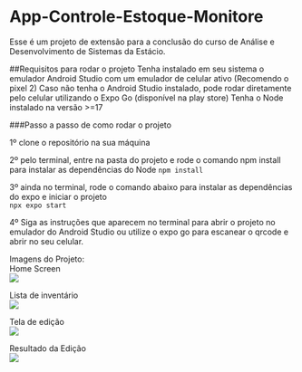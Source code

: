 # App-Controle-Estoque-Monitore
Esse é um projeto de extensão para a conclusão do curso de Análise e Desenvolvimento de Sistemas da Estácio.

##Requisitos para rodar o projeto
Tenha instalado em seu sistema o emulador Android Studio com um emulador de celular ativo (Recomendo o pixel 2)
Caso não tenha o Android Studio instalado, pode rodar diretamente pelo celular utilizando o Expo Go (disponível na play store)
Tenha o Node instalado na versão >=17


###Passo a passo de como rodar o projeto

1º clone o repositório na sua máquina

2º pelo terminal, entre na pasta do projeto e rode o comando npm install para instalar as dependências do Node
```npm install```

3º ainda no terminal, rode o comando abaixo para instalar as dependências do expo e iniciar o projeto  <br/>
```npx expo start```

4º Siga as instruções que aparecem no terminal para abrir o projeto no emulador do Android Studio ou utilize o expo go para escanear o qrcode e abrir no seu celular.

Imagens do Projeto: <br/>
Home Screen <br/>
<img src="assets/Readme/Tela Inicial.png"/>
 <br/>

Lista de inventário  <br/>
<img src="assets/Readme/Lista de inventário.png" />
 <br/>

Tela de edição  <br/>
<img src="assets/Readme/Tela de edição.png" />
 <br/>

Resultado da Edição  <br/>
<img src="assets/Readme/Resultado da edição.png" />
